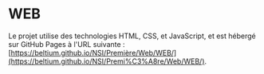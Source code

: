 # WEB

Le projet utilise des technologies HTML, CSS, et JavaScript, et est hébergé sur GitHub Pages à l'URL suivante : [https://beltium.github.io/NSI/Première/Web/WEB/](https://beltium.github.io/NSI/Premi%C3%A8re/Web/WEB/).